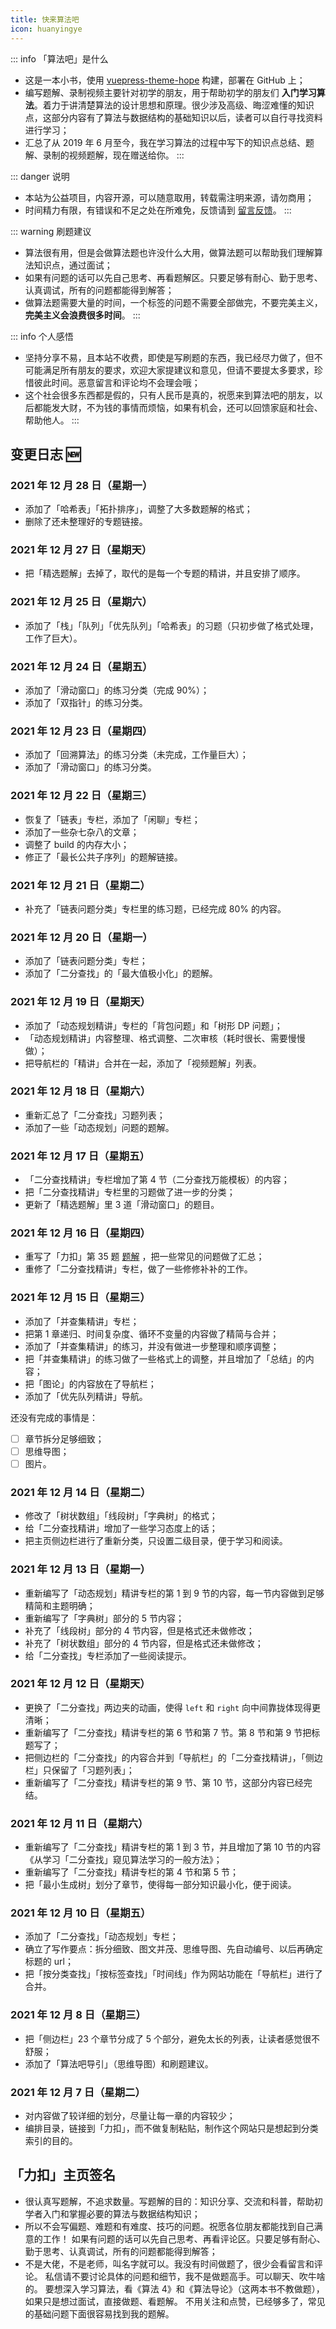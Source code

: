 ```yaml
---
title: 快来算法吧
icon: huanyingye
---
```


::: info 「算法吧」是什么
+ 这是一本小书，使用 [vuepress-theme-hope](https://vuepress-theme-hope.gitee.io/zh/) 构建，部署在 GitHub 上；
+ 编写题解、录制视频主要针对初学的朋友，用于帮助初学的朋友们 **入门学习算法**。着力于讲清楚算法的设计思想和原理。很少涉及高级、晦涩难懂的知识点，这部分内容有了算法与数据结构的基础知识以后，读者可以自行寻找资料进行学习；
+ 汇总了从 2019 年 6 月至今，我在学习算法的过程中写下的知识点总结、题解、录制的视频题解，现在赠送给你。
:::

::: danger 说明
+ 本站为公益项目，内容开源，可以随意取用，转载需注明来源，请勿商用；
+ 时间精力有限，有错误和不足之处在所难免，反馈请到 [留言反馈](https://suanfa8.com/suanfa8/bulletin-board/)。
::: 

::: warning 刷题建议
+ 算法很有用，但是会做算法题也许没什么大用，做算法题可以帮助我们理解算法知识点，通过面试；
+ 如果有问题的话可以先自己思考、再看题解区。只要足够有耐心、勤于思考、认真调试，所有的问题都能得到解答；
+ 做算法题需要大量的时间，一个标签的问题不需要全部做完，不要完美主义，**完美主义会浪费很多时间**。
:::

::: info 个人感悟
+ 坚持分享不易，且本站不收费，即使是写刷题的东西，我已经尽力做了，但不可能满足所有朋友的要求，欢迎大家提建议和意见，但请不要提太多要求，珍惜彼此时间。恶意留言和评论均不会理会哦；
+ 这个社会很多东西都是假的，只有人民币是真的，祝愿来到算法吧的朋友，以后都能发大财，不为钱的事情而烦恼，如果有机会，还可以回馈家庭和社会、帮助他人。
:::

## 变更日志 :new:


### 2021 年 12 月 28 日（星期一）

+ 添加了「哈希表」「拓扑排序」，调整了大多数题解的格式；
+ 删除了还未整理好的专题链接。

### 2021 年 12 月 27 日（星期天）

+ 把「精选题解」去掉了，取代的是每一个专题的精讲，并且安排了顺序。

### 2021 年 12 月 25 日（星期六）

+ 添加了「栈」「队列」「优先队列」「哈希表」的习题（只初步做了格式处理，工作了巨大）。

### 2021 年 12 月 24 日（星期五）

+ 添加了「滑动窗口」的练习分类（完成 90%）；
+ 添加了「双指针」的练习分类。

### 2021 年 12 月 23 日（星期四）

+ 添加了「回溯算法」的练习分类（未完成，工作量巨大）；
+ 添加了「滑动窗口」的练习分类。


### 2021 年 12 月 22 日（星期三）

+ 恢复了「链表」专栏，添加了「闲聊」专栏；
+ 添加了一些杂七杂八的文章；
+ 调整了 build 的内存大小；
+ 修正了「最长公共子序列」的题解链接。

### 2021 年 12 月 21 日（星期二）

+ 补充了「链表问题分类」专栏里的练习题，已经完成 80% 的内容。

### 2021 年 12 月 20 日（星期一）

+ 添加了「链表问题分类」专栏；
+ 添加了「二分查找」的「最大值极小化」的题解。


### 2021 年 12 月 19 日（星期天）

+ 添加了「动态规划精讲」专栏的「背包问题」和「树形 DP 问题」；
+ 「动态规划精讲」内容整理、格式调整、二次审核（耗时很长、需要慢慢做）；
+ 把导航栏的「精讲」合并在一起，添加了「视频题解」列表。

### 2021 年 12 月 18 日（星期六）

+ 重新汇总了「二分查找」习题列表；
+ 添加了一些「动态规划」问题的题解。

### 2021 年 12 月 17 日（星期五）

+ 「二分查找精讲」专栏增加了第 4 节（二分查找万能模板）的内容；
+ 把「二分查找精讲」专栏里的习题做了进一步的分类；
+ 更新了「精选题解」里 3 道「滑动窗口」的题目。


### 2021 年 12 月 16 日（星期四）

+ 重写了「力扣」第 35 题 [题解](https://leetcode-cn.com/problems/search-insert-position/solution/te-bie-hao-yong-de-er-fen-cha-fa-fa-mo-ban-python-/) ，把一些常见的问题做了汇总；
+ 重修了「二分查找精讲」专栏，做了一些修修补补的工作。


### 2021 年 12 月 15 日（星期三）

+ 添加了「并查集精讲」专栏；
+ 把第 1 章递归、时间复杂度、循环不变量的内容做了精简与合并；
+ 添加了「并查集精讲」的练习，并没有做进一步整理和顺序调整；
+ 把「并查集精讲」的练习做了一些格式上的调整，并且增加了「总结」的内容；
+ 把「图论」的内容放在了导航栏；
+ 添加了「优先队列精讲」导航。

还没有完成的事情是：

- [ ] 章节拆分足够细致；
- [ ] 思维导图；
- [ ] 图片。

### 2021 年 12 月 14 日（星期二）

+ 修改了「树状数组」「线段树」「字典树」的格式；
+ 给「二分查找精讲」增加了一些学习态度上的话；
+ 把主页侧边栏进行了重新分类，只设置二级目录，便于学习和阅读。

### 2021 年 12 月 13 日（星期一）

+ 重新编写了「动态规划」精讲专栏的第 1 到 9 节的内容，每一节内容做到足够精简和主题明确；
+ 重新编写了「字典树」部分的 5 节内容；
+ 补充了「线段树」部分的 4 节内容，但是格式还未做修改；
+ 补充了「树状数组」部分的 4 节内容，但是格式还未做修改；
+ 给「二分查找」专栏添加了一些阅读提示。

### 2021 年 12 月 12 日（星期天）

+ 更换了「二分查找」两边夹的动画，使得 `left` 和 `right` 向中间靠拢体现得更清晰；
+ 重新编写了「二分查找」精讲专栏的第 6 节和第 7 节。第 8 节和第 9 节把标题写了；
+ 把侧边栏的「二分查找」的内容合并到「导航栏」的「二分查找精讲」，「侧边栏」只保留了「习题列表」；
+ 重新编写了「二分查找」精讲专栏的第 9 节、第 10 节，这部分内容已经完结。

### 2021 年 12 月 11 日（星期六）

+ 重新编写了「二分查找」精讲专栏的第 1 到 3 节，并且增加了第 10 节的内容《从学习「二分查找」窥见算法学习的一般方法》；
+ 重新编写了「二分查找」精讲专栏的第 4 节和第 5 节；
+ 把「最小生成树」划分了章节，使得每一部分知识最小化，便于阅读。

### 2021 年 12 月 10 日（星期五）

+ 添加了「二分查找」「动态规划」专栏；
+ 确立了写作要点：拆分细致、图文并茂、思维导图、先自动编号、以后再确定标题的 url；
+ 把「按分类查找」「按标签查找」「时间线」作为网站功能在「导航栏」进行了合并。

### 2021 年 12 月 8 日（星期三）

+ 把「侧边栏」23 个章节分成了 5 个部分，避免太长的列表，让读者感觉很不舒服；
+ 添加了「算法吧导引」（思维导图）和刷题建议。

### 2021 年 12 月 7 日（星期二）

+ 对内容做了较详细的划分，尽量让每一章的内容较少；
+ 编排目录，链接到「力扣」，而不做复制粘贴，制作这个网站只是想起到分类索引的目的。

## 「力扣」主页签名

+ 很认真写题解，不追求数量。写题解的目的：知识分享、交流和科普，帮助初学者入门和掌握必要的算法与数据结构知识；
+ 所以不会写偏题、难题和有难度、技巧的问题。祝愿各位朋友都能找到自己满意的工作！
如果有问题的话可以先自己思考、再看评论区。只要足够有耐心、勤于思考、认真调试，所有的问题都能得到解答；
+ 不是大佬，不是老师，叫名字就可以。我没有时间做题了，很少会看留言和评论。
私信请不要讨论具体的问题和细节，我不是做题高手。可以聊天、吹牛啥的。
要想深入学习算法，看《算法 4》和《算法导论》（这两本书不教做题），如果只是想过面试，直接做题、看题解。
不用关注和点赞，已经够多了，常见的基础问题下面很容易找到我的题解。

